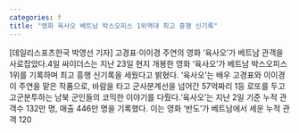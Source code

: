 ```yaml
---
categories: f
title: "영화 육사오 베트남 박스오피스 1위역대 최고 흥행 신기록"
---
```

[데일리스포츠한국 박영선 기자] 고경표·이이경 주연의 영화 ‘육사오’가 베트남 관객을 사로잡았다.4일 싸이더스는 지난 23일 현지 개봉한 영화 ‘육사오’가 베트남 박스오피스 1위를 기록하며 최고 흥행 신기록을 세웠다고 밝혔다. ‘육사오’는 배우 고경표와 이이경이 주연을 맡은 작품으로, 바람을 타고 군사분계선을 넘어간 57억짜리 1등 로또를 두고 고군분투하는 남북 군인들의 코믹한 이야기를 다뤘다.‘육사오’는 지난 2일 기준 누적 관객수 132만 명, 매출 446만 명을 기록했다. 이는 영화 ‘반도’가 베트남에서 세운 누적 관객 120